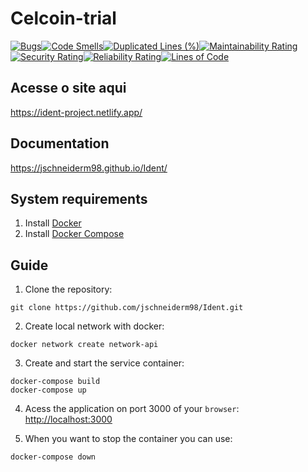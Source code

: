 # Celcoin-trial

[![Bugs](https://sonarcloud.io/api/project_badges/measure?project=jschneiderm98_KMM&metric=bugs)](https://sonarcloud.io/dashboard?id=jschneiderm98_KMM)[![Code Smells](https://sonarcloud.io/api/project_badges/measure?project=jschneiderm98_KMM&metric=code_smells)](https://sonarcloud.io/dashboard?id=jschneiderm98_KMM)[![Duplicated Lines (%)](https://sonarcloud.io/api/project_badges/measure?project=jschneiderm98_KMM&metric=duplicated_lines_density)](https://sonarcloud.io/dashboard?id=jschneiderm98_KMM)[![Maintainability Rating](https://sonarcloud.io/api/project_badges/measure?project=jschneiderm98_KMM&metric=sqale_rating)](https://sonarcloud.io/dashboard?id=jschneiderm98_KMM)[![Security Rating](https://sonarcloud.io/api/project_badges/measure?project=jschneiderm98_KMM&metric=security_rating)](https://sonarcloud.io/dashboard?id=jschneiderm98_KMM)[![Reliability Rating](https://sonarcloud.io/api/project_badges/measure?project=jschneiderm98_KMM&metric=reliability_rating)](https://sonarcloud.io/dashboard?id=jschneiderm98_KMM)[![Lines of Code](https://sonarcloud.io/api/project_badges/measure?project=jschneiderm98_KMM&metric=ncloc)](https://sonarcloud.io/dashboard?id=jschneiderm98_KMM)

## Acesse o site aqui

https://ident-project.netlify.app/

## Documentation

https://jschneiderm98.github.io/Ident/

## System requirements 

 1. Install [Docker](https://docs.docker.com/engine/installation/)
 2. Install [Docker Compose](https://docs.docker.com/compose/install/)

## Guide

 1. Clone the repository:
 ```
 git clone https://github.com/jschneiderm98/Ident.git
 ```
 2. Create local network with docker:
 ```
 docker network create network-api
 ```
 3. Create and start the service container:

 ```
 docker-compose build
 docker-compose up
 ```

 4. Acess the application on port 3000 of your `browser`: [http://localhost:3000]()

 5. When you want to stop the container you can use:
 ```
 docker-compose down
 ``` 
 
 
